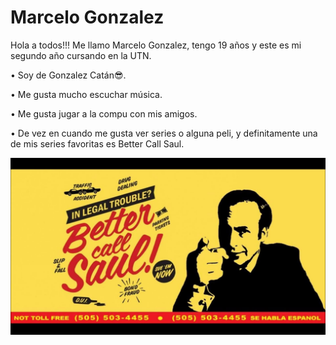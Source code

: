 # Marcelo Gonzalez
Hola a todos!!! Me llamo Marcelo Gonzalez, tengo 19 años y este es mi segundo año cursando en la UTN.

• Soy de Gonzalez Catán😎.

• Me gusta mucho escuchar música.

• Me gusta jugar a la compu con mis amigos.

• De vez en cuando me gusta ver series o alguna peli, y definitamente una de mis series favoritas es Better Call Saul.

![Saul Goodman](saul.jpg)
